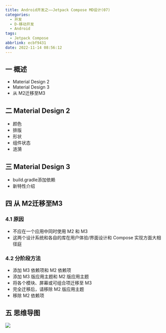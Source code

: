 ```yaml
---
title: Android开发之——Jetpack Compose MD设计(07)
categories:
  - 开发
  - D-移动开发
  - Android
tags:
  - Jetpack Compose
abbrlink: ecbf9431
date: 2022-11-14 08:56:12
---
```

## 一 概述

* Material Design 2
* Material Design 3
* 从 M2迁移至M3

<!--more-->

## 二 Material Design 2

* 颜色
* 排版
* 形状
* 组件状态
* 涟漪

## 三 Material Design 3

* build.gradle添加依赖
* 新特性介绍

## 四 从 M2迁移至M3

### 4.1 原因

* 不应在一个应用中同时使用 M2 和 M3
* 这两个设计系统和各自的库在用户体验/界面设计和 Compose 实现方面大相径庭

### 4.2 分阶段方法

* 添加 M3 依赖项和 M2 依赖项
* 添加 M3 版应用主题和 M2 版应用主题
* 将各个模块、屏幕或可组合项迁移至 M3
* 完全迁移后，请移除 M2 版应用主题
* 移除 M2 依赖项

## 五 思维导图

![][1]


[1]:https://cdn.staticaly.com/gh/PGzxc/CDN/master/blog-android/Jetpack-Compose-07.png